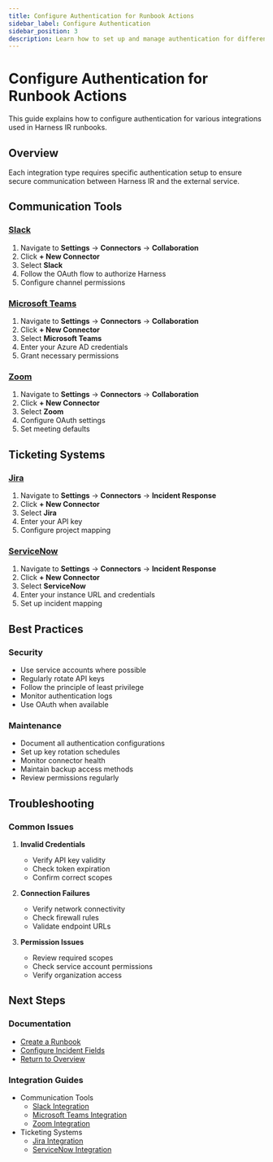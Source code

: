 ```yaml
---
title: Configure Authentication for Runbook Actions
sidebar_label: Configure Authentication
sidebar_position: 3
description: Learn how to set up and manage authentication for different runbook actions and integrations in Harness Incident Response.
---
```


# Configure Authentication for Runbook Actions

This guide explains how to configure authentication for various integrations used in Harness IR runbooks.

## Overview

Each integration type requires specific authentication setup to ensure secure communication between Harness IR and the external service.

## Communication Tools

### [Slack](./integrations/slack.md)
1. Navigate to **Settings** → **Connectors** → **Collaboration**
2. Click **+ New Connector**
3. Select **Slack**
4. Follow the OAuth flow to authorize Harness
5. Configure channel permissions

### [Microsoft Teams](./integrations/teams.md)
1. Navigate to **Settings** → **Connectors** → **Collaboration**
2. Click **+ New Connector**
3. Select **Microsoft Teams**
4. Enter your Azure AD credentials
5. Grant necessary permissions

### [Zoom](./integrations/zoom.md)
1. Navigate to **Settings** → **Connectors** → **Collaboration**
2. Click **+ New Connector**
3. Select **Zoom**
4. Configure OAuth settings
5. Set meeting defaults

## Ticketing Systems

### [Jira](./integrations/jira.md)
1. Navigate to **Settings** → **Connectors** → **Incident Response**
2. Click **+ New Connector**
3. Select **Jira**
4. Enter your API key
5. Configure project mapping

### [ServiceNow](./integrations/servicenow.md)
1. Navigate to **Settings** → **Connectors** → **Incident Response**
2. Click **+ New Connector**
3. Select **ServiceNow**
4. Enter your instance URL and credentials
5. Set up incident mapping

## Best Practices

### Security
- Use service accounts where possible
- Regularly rotate API keys
- Follow the principle of least privilege
- Monitor authentication logs
- Use OAuth when available

### Maintenance
- Document all authentication configurations
- Set up key rotation schedules
- Monitor connector health
- Maintain backup access methods
- Review permissions regularly

## Troubleshooting

### Common Issues
1. **Invalid Credentials**
   - Verify API key validity
   - Check token expiration
   - Confirm correct scopes

2. **Connection Failures**
   - Verify network connectivity
   - Check firewall rules
   - Validate endpoint URLs

3. **Permission Issues**
   - Review required scopes
   - Check service account permissions
   - Verify organization access

## Next Steps

### Documentation
- [Create a Runbook](./create-runbook.md)
- [Configure Incident Fields](./configure-incident-fields.md)
- [Return to Overview](./runbooks.md)

### Integration Guides
- Communication Tools
  - [Slack Integration](./integrations/slack.md)
  - [Microsoft Teams Integration](./integrations/teams.md)
  - [Zoom Integration](./integrations/zoom.md)
- Ticketing Systems
  - [Jira Integration](./integrations/jira.md)
  - [ServiceNow Integration](./integrations/servicenow.md)
